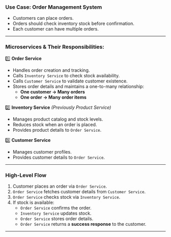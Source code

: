 ### **Use Case: Order Management System**

- Customers can place orders.
- Orders should check inventory stock before confirmation.
- Each customer can have multiple orders.

---

### **Microservices & Their Responsibilities:**

1️⃣ **Order Service**

- Handles order creation and tracking.
- Calls `Inventory Service` to check stock availability.
- Calls `Customer Service` to validate customer existence.
- Stores order details and maintains a one-to-many relationship:
  - **One customer → Many orders**
  - **One order → Many order items**

2️⃣ **Inventory Service** _(Previously Product Service)_

- Manages product catalog and stock levels.
- Reduces stock when an order is placed.
- Provides product details to `Order Service`.

3️⃣ **Customer Service**

- Manages customer profiles.
- Provides customer details to `Order Service`.

---

### **High-Level Flow**

1. Customer places an order via `Order Service`.
2. `Order Service` fetches customer details from `Customer Service`.
3. `Order Service` checks stock via `Inventory Service`.
4. If stock is available:
   - `Order Service` confirms the order.
   - `Inventory Service` updates stock.
   - `Order Service` stores order details.
   - `Order Service` returns a **success response** to the customer.

---